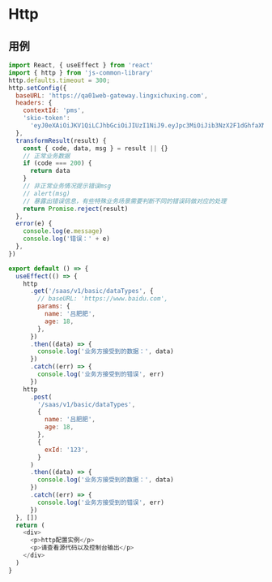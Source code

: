 # Http

## 用例

```javascript
import React, { useEffect } from 'react'
import { http } from 'js-common-library'
http.defaults.timeout = 300;
http.setConfig({
  baseURL: 'https://qa01web-gateway.lingxichuxing.com',
  headers: {
    contextId: 'pms',
    'skio-token':
      'eyJ0eXAiOiJKV1QiLCJhbGciOiJIUzI1NiJ9.eyJpc3MiOiJib3NzX2F1dGhfaXNzdWVyIiwiY29udGV4dElkIjoicG1zIiwiZXhwIjoxNjM0MTM4ODQxLCJ1c2VySWQiOjY1fQ.upPeT0OknNQe2L1Hi136lHwSfgFtMSRwWQMhPKlY5',
  },
  transformResult(result) {
    const { code, data, msg } = result || {}
    // 正常业务数据
    if (code === 200) {
      return data
    }
    // 非正常业务情况提示错误msg
    // alert(msg)
    // 暴露出错误信息，有些特殊业务场景需要判断不同的错误码做对应的处理
    return Promise.reject(result)
  },
  error(e) {
    console.log(e.message)
    console.log('错误：' + e)
  },
})

export default () => {
  useEffect(() => {
    http
      .get('/saas/v1/basic/dataTypes', {
        // baseURL: 'https://www.baidu.com',
        params: {
          name: '吕肥肥',
          age: 18,
        },
      })
      .then((data) => {
        console.log('业务方接受到的数据：', data)
      })
      .catch((err) => {
        console.log('业务方接受到的错误', err)
      })
    http
      .post(
        '/saas/v1/basic/dataTypes',
        {
          name: '吕肥肥',
          age: 18,
        },
        {
          exId: '123',
        }
      )
      .then((data) => {
        console.log('业务方接受到的数据：', data)
      })
      .catch((err) => {
        console.log('业务方接受到的错误', err)
      })
  }, [])
  return (
    <div>
      <p>http配置实例</p>
      <p>请查看源代码以及控制台输出</p>
    </div>
  )
}
```

<!-- ```jsx
import axios from 'axios'
import React, { useEffect } from 'react'

export default () => {
  useEffect(() => {
    axios
      .get('https://qa01web-gateway.lingxichuxing.com/saas/v1/basic/dataTypes', {
        params: {
          name: '',
          age: 9,
        },
      })
      .then((data) => {
        console.log('业务方接受到的数据：', data.data)
        const result = data.data
        const { code, msg } = result
        if (code === 200) {
          return result.data
        }
        // alert(msg)
        return Promise.reject(result)
      })
      .catch((err) => {
        console.log('业务方接受到的错误', err)
      })
  }, [])
  return <div>http</div>
}
``` -->

<!-- ```jsx
import axios from 'axios'
import React, { useEffect } from 'react'

export default () => {
  useEffect(() => {
    function ajax() {
      return new Promise((resolve, reject) => {
        axios
        .get('https://qa01web-gateway.lingxichuxing.com/saas/v1/basic/dataTypes', {
          params: {
            name: '',
            age: 9,
          },
        })
        .then((data) => {
          console.log('数据1：', data.data)
          const result = data.data
          const { code, msg } = result
          if (code !== 200) {
            return resolve(result)
          }
          // alert(msg)
          return Promise.reject(result) // 这样会进入错误1 Promise.reject()方法返回一个带有拒绝原因的Promise对象。
          return reject(result) // 这样会进入业务代码的错误处理
        })
        .catch((err) => {
          console.log('错误1', err)
        })
      })
    }
    ajax().then((data) => {
      console.log('正确', data)
    }).catch((err) => {
      console.log('错误', err)
    })
  }, [])
  return <div>ajax</div>
}
``` -->

<!-- ```jsx
import axios from 'axios'
import React, { useEffect } from 'react'

export default () => {
  useEffect(() => {
    function ajax() {
      return new Promise((resolve, reject) => {
        resolve(1)
        console.log('我是resolve后面的吕肥肥')
        reject(2)
        console.log('我是reject后面')
      })
    }
    ajax().then((data) => {
      console.log('正确', data)
    }).catch((err) => {
      console.log('错误', err)
    })
  }, [])
  return <div>promise</div>
}
``` -->
